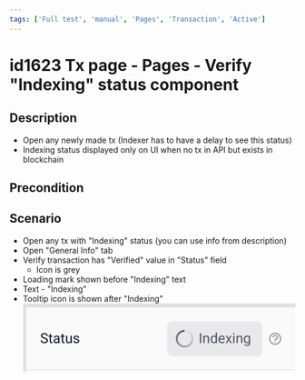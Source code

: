 ```yaml
---
tags: ['Full test', 'manual', 'Pages', 'Transaction', 'Active']
---
```


# id1623 Tx page - Pages - Verify "Indexing" status component

## Description
  - Open any newly made tx (Indexer has to have a delay to see this status)
  - Indexing status displayed only on UI when no tx in API but exists in blockchain

## Precondition


## Scenario
- Open any tx with "Indexing" status (you can use info from description)
- Open "General Info" tab
- Verify transaction has "Verified" value in "Status" field
    - Icon is grey
- Loading mark shown before "Indexing" text
- Text - "Indexing"
- Tooltip icon is shown after "Indexing"
![Screenshot](../../../../static/img/Pages/Transaction%20page/id1623.png)
